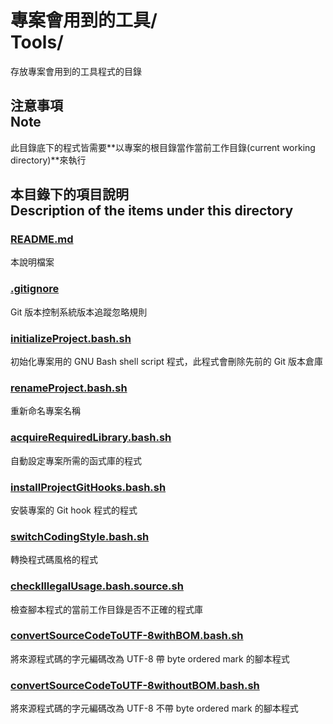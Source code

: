 # 專案會用到的工具/<br>Tools/
存放專案會用到的工具程式的目錄

## 注意事項<br />Note
此目錄底下的程式皆需要**以專案的根目錄當作當前工作目錄(current working directory)**來執行

## 本目錄下的項目說明<br />Description of the items under this directory
### [README.md](README.md)
本說明檔案

### [.gitignore](.gitignore)
Git 版本控制系統版本追蹤忽略規則

### [initializeProject.bash.sh](initializeProject.bash.sh)
初始化專案用的 GNU Bash shell script 程式，此程式會刪除先前的 Git 版本倉庫

### [renameProject.bash.sh](renameProject.bash.sh)
重新命名專案名稱

### [acquireRequiredLibrary.bash.sh](acquireRequiredLibrary.bash.sh)
自動設定專案所需的函式庫的程式

### [installProjectGitHooks.bash.sh](installProjectGitHooks.bash.sh)
安裝專案的 Git hook 程式的程式

### [switchCodingStyle.bash.sh](switchCodingStyle.bash.sh)
轉換程式碼風格的程式

### [checkIllegalUsage.bash.source.sh](checkIllegalUsage.bash.source.sh)
檢查腳本程式的當前工作目錄是否不正確的程式庫

### [convertSourceCodeToUTF-8withBOM.bash.sh](convertSourceCodeToUTF-8withBOM.bash.sh)
將來源程式碼的字元編碼改為 UTF-8 帶 byte ordered mark 的腳本程式

### [convertSourceCodeToUTF-8withoutBOM.bash.sh](convertSourceCodeToUTF-8withoutBOM.bash.sh)
將來源程式碼的字元編碼改為 UTF-8 不帶 byte ordered mark 的腳本程式
